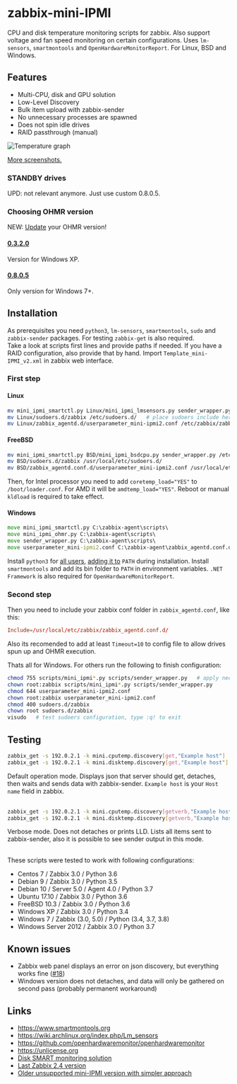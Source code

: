 # zabbix-mini-IPMI
CPU and disk temperature monitoring scripts for zabbix. Also support voltage and fan speed monitoring on certain configurations. Uses `lm-sensors`, `smartmontools` and `OpenHardwareMonitorReport`. For Linux, BSD and Windows.

## Features

- Multi-CPU, disk and GPU solution
- Low-Level Discovery
- Bulk item upload with zabbix-sender
- No unnecessary processes are spawned
- Does not spin idle drives
- RAID passthrough (manual)

![Temperature graph](https://github.com/nobodysu/mini-IPMI/blob/master/screenshots/mini-IPMI-graph.png?raw=true)

[More screenshots.](https://github.com/nobodysu/zabbix-mini-IPMI/tree/master/screenshots)

### STANDBY drives
UPD: not relevant anymore. Just use custom 0.8.0.5.

### Choosing OHMR version
NEW: [Update](https://github.com/openhardwaremonitor/openhardwaremonitor/pull/1115#issuecomment-462141642) your OHMR version!
#### [0.3.2.0](https://github.com/openhardwaremonitor/openhardwaremonitor/issues/230#issue-102662845)
Version for Windows XP.
#### [0.8.0.5](https://github.com/openhardwaremonitor/openhardwaremonitor/pull/1115#issuecomment-462141642)
Only version for Windows 7+.

## Installation
As prerequisites you need `python3`, `lm-sensors`, `smartmontools`, `sudo` and `zabbix-sender` packages. For testing `zabbix-get` is also required.<br />
Take a look at scripts first lines and provide paths if needed. If you have a RAID configuration, also provide that by hand. Import `Template_mini-IPMI_v2.xml` in zabbix web interface.

### First step
#### Linux
```bash
mv mini_ipmi_smartctl.py Linux/mini_ipmi_lmsensors.py sender_wrapper.py /etc/zabbix/scripts/
mv Linux/sudoers.d/zabbix /etc/sudoers.d/   # place sudoers include here for mini_ipmi_smartctl.py sudo access
mv Linux/zabbix_agentd.d/userparameter_mini-ipmi2.conf /etc/zabbix/zabbix_agentd.d/
```

#### FreeBSD
```bash
mv mini_ipmi_smartctl.py BSD/mini_ipmi_bsdcpu.py sender_wrapper.py /etc/zabbix/scripts/
mv BSD/sudoers.d/zabbix /usr/local/etc/sudoers.d/
mv BSD/zabbix_agentd.conf.d/userparameter_mini-ipmi2.conf /usr/local/etc/zabbix/zabbix_agentd.d/
```
Then, for Intel processor you need to add `coretemp_load="YES"` to `/boot/loader.conf`. For AMD it will be `amdtemp_load="YES"`. Reboot or manual `kldload` is required to take effect.

#### Windows
```cmd
move mini_ipmi_smartctl.py C:\zabbix-agent\scripts\
move mini_ipmi_ohmr.py C:\zabbix-agent\scripts\
move sender_wrapper.py C:\zabbix-agent\scripts\
move userparameter_mini-ipmi2.conf C:\zabbix-agent\zabbix_agentd.conf.d\
```
Install `python3` for [all users](https://github.com/nobodysu/zabbix-mini-IPMI/blob/master/screenshots/mini-IPMI-python-installation1.png), [adding it to](https://github.com/nobodysu/zabbix-mini-IPMI/blob/master/screenshots/mini-IPMI-python-installation2.png) `PATH` during installation. Install `smartmontools` and add its bin folder to `PATH` in environment variables. `.NET Framework` is also required for `OpenHardwareMonitorReport`.

### Second step
Then you need to include your zabbix conf folder in `zabbix_agentd.conf`, like this:
```conf
Include=/usr/local/etc/zabbix/zabbix_agentd.conf.d/
```
Also its recomended to add at least `Timeout=10` to config file to allow drives spun up and OHMR execution.

Thats all for Windows. For others run the following to finish configuration:
```bash
chmod 755 scripts/mini_ipmi*.py scripts/sender_wrapper.py   # apply necessary permissions
chown root:zabbix scripts/mini_ipmi*.py scripts/sender_wrapper.py 
chmod 644 userparameter_mini-ipmi2.conf
chown root:zabbix userparameter_mini-ipmi2.conf
chmod 400 sudoers.d/zabbix
chown root sudoers.d/zabbix
visudo   # test sudoers configuration, type :q! to exit
```

## Testing
```bash
zabbix_get -s 192.0.2.1 -k mini.cputemp.discovery[get,"Example host"]
zabbix_get -s 192.0.2.1 -k mini.disktemp.discovery[get,"Example host"]
```
Default operation mode. Displays json that server should get, detaches, then waits and sends data with zabbix-sender. `Example host` is your `Host name` field in zabbix.
<br /><br />

```bash
zabbix_get -s 192.0.2.1 -k mini.cputemp.discovery[getverb,"Example host"]
zabbix_get -s 192.0.2.1 -k mini.disktemp.discovery[getverb,"Example host"]
```
Verbose mode. Does not detaches or prints LLD. Lists all items sent to zabbix-sender, also it is possible to see sender output in this mode.
<br /><br />

These scripts were tested to work with following configurations:
- Centos 7 / Zabbix 3.0 / Python 3.6
- Debian 9 / Zabbix 3.0 / Python 3.5
- Debian 10 / Server 5.0 / Agent 4.0 / Python 3.7
- Ubuntu 17.10 / Zabbix 3.0 / Python 3.6
- FreeBSD 10.3 / Zabbix 3.0 / Python 3.6
- Windows XP / Zabbix 3.0 / Python 3.4
- Windows 7 / Zabbix (3.0, 5.0) / Python (3.4, 3.7, 3.8)
- Windows Server 2012 / Zabbix 3.0 / Python 3.7

## Known issues
- Zabbix web panel displays an error on json discovery, but everything works fine ([#18](https://github.com/nobodysu/zabbix-mini-IPMI/issues/18))
- Windows version does not detaches, and data will only be gathered on second pass (probably permanent workaround)

## Links
- https://www.smartmontools.org
- https://wiki.archlinux.org/index.php/Lm_sensors
- https://github.com/openhardwaremonitor/openhardwaremonitor
- https://unlicense.org
- [Disk SMART monitoring solution](https://github.com/nobodysu/zabbix-smartmontools)
- [Last Zabbix 2.4 version](https://github.com/nobodysu/zabbix-mini-IPMI/tree/last_zabbix24_unsupported)
- [Older unsupported mini-IPMI version with simpler approach](https://github.com/nobodysu/zabbix-mini-IPMI/tree/old_v1_unsupported)
